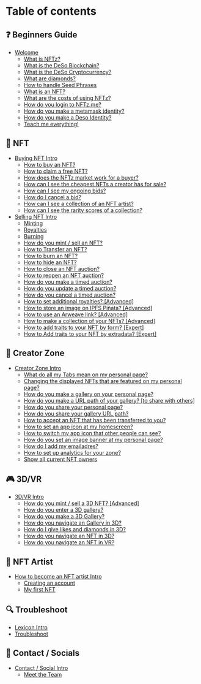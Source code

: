 # Table of contents

## ❓ Beginners Guide

* [Welcome](README.md)
  * [What is NFTz?](beginners-guide/welcome/what-is-nftz.md)
  * [What is the DeSo Blockchain?](beginners-guide/welcome/what-is-the-deso-blockchain.md)
  * [What is the DeSo Cryptocurrency?](beginners-guide/welcome/what-is-the-deso-cryptocurrency.md)
  * [What are diamonds?](beginners-guide/welcome/what-are-diamonds.md)
  * [How to handle Seed Phrases](beginners-guide/welcome/how-to-handle-seed-phrases.md)
  * [What is an NFT?](beginners-guide/welcome/what-is-an-nft.md)
  * [What are the costs of using NFTz?](beginners-guide/welcome/what-are-the-costs-of-using-nftz.md)
  * [How do you login to NFTz.me?](beginners-guide/welcome/how-do-you-login-to-nftz.me.md)
  * [How do you make a metamask identity?](beginners-guide/welcome/how-do-you-make-a-metamask-identity.md)
  * [How do you make a Deso Identity?](beginners-guide/welcome/how-do-you-make-a-deso-identity.md)
  * [Teach me everything!](beginners-guide/welcome/teach-me-everything.md)

## 👼 NFT

* [Buying NFT Intro](nft/buying-nft-intro/README.md)
  * [How to buy an NFT?](nft/buying-nft-intro/how-to-buy-an-nft.md)
  * [How to claim a free NFT?](nft/buying-nft-intro/how-to-claim-a-free-nft.md)
  * [How does the NFTz market work for a buyer?](nft/buying-nft-intro/how-does-the-nftz-market-work-for-a-buyer.md)
  * [How can I see the cheapest NFTs a creator has for sale?](nft/buying-nft-intro/how-can-i-see-the-cheapest-nfts-a-creator-has-for-sale.md)
  * [How can I see my ongoing bids?](nft/buying-nft-intro/how-can-i-see-my-ongoing-bids.md)
  * [How do I cancel a bid?](nft/buying-nft-intro/how-do-i-cancel-a-bid.md)
  * [How can I see a collection of an NFT artist?](nft/buying-nft-intro/how-can-i-see-a-collection-of-an-nft-artist.md)
  * [How can I see the rarity scores of a collection?](nft/buying-nft-intro/how-can-i-see-the-rarity-scores-of-a-collection.md)
* [Selling NFT Intro](nft/selling-nft-intro/README.md)
  * [Minting](nft/selling-nft-intro/minting.md)
  * [Royalties](nft/selling-nft-intro/royalties.md)
  * [Burning](nft/selling-nft-intro/burning.md)
  * [How do you mint / sell an NFT?](nft/selling-nft-intro/how-do-you-mint-sell-an-nft.md)
  * [How to Transfer an NFT?](nft/selling-nft-intro/how-to-transfer-an-nft.md)
  * [How to burn an NFT?](nft/selling-nft-intro/how-to-burn-an-nft.md)
  * [How to hide an NFT?](nft/selling-nft-intro/how-to-hide-an-nft.md)
  * [How to close an NFT auction?](nft/selling-nft-intro/how-to-close-an-nft-auction.md)
  * [How to reopen an NFT auction?](nft/selling-nft-intro/how-to-reopen-an-nft-auction.md)
  * [How do you make a timed auction?](nft/selling-nft-intro/how-do-you-make-a-timed-auction.md)
  * [How do you update a timed auction?](nft/selling-nft-intro/how-do-you-update-a-timed-auction.md)
  * [How do you cancel a timed auction?](nft/selling-nft-intro/how-do-you-cancel-a-timed-auction.md)
  * [How to set additional royalties? \[Advanced\]](nft/selling-nft-intro/how-to-set-additional-royalties-advanced.md)
  * [How to store an image on IPFS Piñata? \[Advanced\]](nft/selling-nft-intro/how-to-store-an-image-on-ipfs-pinata-advanced.md)
  * [How to use an Arweave link? \[Advanced\]](nft/selling-nft-intro/how-to-use-an-arweave-link-advanced.md)
  * [How to make a collection of your NFTs? \[Advanced\]](nft/selling-nft-intro/how-to-make-a-collection-of-your-nfts-advanced.md)
  * [How to add traits to your NFT by form? \[Expert\]](nft/selling-nft-intro/how-to-add-traits-to-your-nft-by-form-expert.md)
  * [How to Add traits to your NFT by extradata? \[Expert\]](nft/selling-nft-intro/how-to-add-traits-to-your-nft-by-extradata-expert.md)

## 🌈 Creator Zone

* [Creator Zone Intro](creator-zone/creator-zone-intro/README.md)
  * [What do all my Tabs mean on my personal page?](creator-zone/creator-zone-intro/what-do-all-my-tabs-mean-on-my-personal-page.md)
  * [Changing the displayed NFTs that are featured on my personal page?](creator-zone/creator-zone-intro/changing-the-displayed-nfts-that-are-featured-on-my-personal-page.md)
  * [How do you make a gallery on your personal page?](creator-zone/creator-zone-intro/how-do-you-make-a-gallery-on-your-personal-page.md)
  * [How do you make a URL path of your gallery? \[to share with others\]](creator-zone/creator-zone-intro/how-do-you-make-a-url-path-of-your-gallery-to-share-with-others.md)
  * [How do you share your personal page?](creator-zone/creator-zone-intro/how-do-you-share-your-personal-page.md)
  * [How do you share your gallery URL path?](creator-zone/creator-zone-intro/how-do-you-share-your-gallery-url-path.md)
  * [How to accept an NFT that has been transferred to you?](creator-zone/creator-zone-intro/how-to-accept-reject-an-nft-that-has-been-transferred-to-you.md)
  * [How to set an app icon at my homescreen?](creator-zone/creator-zone-intro/how-to-set-an-app-icon-at-my-homescreen.md)
  * [How to switch my app icon that other people can see?](creator-zone/creator-zone-intro/how-to-switch-my-app-icon-that-other-people-can-see.md)
  * [How do you set an image banner at my personal page?](creator-zone/creator-zone-intro/how-do-you-set-an-image-banner-at-my-personal-page.md)
  * [How do I add my emailadres?](creator-zone/creator-zone-intro/how-do-i-add-my-emailadres.md)
  * [How to set up analytics for your zone?](creator-zone/creator-zone-intro/how-to-set-up-analytics-for-your-zone.md)
  * [Show all current NFT owners](creator-zone/creator-zone-intro/show-all-current-nft-owners.md)

## 🎮 3D/VR

* [3D/VR Intro](3d-vr/3d-vr-intro/README.md)
  * [How do you mint / sell a 3D NFT? \[Advanced\]](3d-vr/3d-vr-intro/how-do-you-mint-sell-a-3d-nft-advanced.md)
  * [How do you enter a 3D gallery?](3d-vr/3d-vr-intro/how-do-you-enter-a-3d-gallery.md)
  * [How do you make a 3D Gallery?](3d-vr/3d-vr-intro/how-do-you-make-a-3d-gallery.md)
  * [How do you navigate an Gallery in 3D?](3d-vr/3d-vr-intro/how-do-you-navigate-an-gallery-in-3d.md)
  * [How do I give likes and diamonds in 3D?](3d-vr/3d-vr-intro/how-do-i-give-likes-and-diamonds-in-3d.md)
  * [How do you navigate an NFT in 3D?](3d-vr/3d-vr-intro/how-do-you-navigate-an-nft-in-3d.md)
  * [How do you navigate an NFT in VR?](3d-vr/3d-vr-intro/how-do-you-navigate-an-nft-in-vr.md)

## 🎨 NFT Artist

* [How to become an NFT artist Intro](nft-artist/how-to-become-an-nft-artist-intro/README.md)
  * [Creating an account](nft-artist/how-to-become-an-nft-artist-intro/creating-an-account.md)
  * [My first NFT](nft-artist/how-to-become-an-nft-artist-intro/my-first-nft.md)

## 🔍 Troubleshoot

* [Lexicon Intro](troubleshoot/lexicon-intro.md)
* [Troubleshoot](troubleshoot/troubleshoot.md)

## 📳 Contact / Socials

* [Contact / Social Intro](contact-socials/contact-social-intro/README.md)
  * [Meet the Team](contact-socials/contact-social-intro/meet-the-team.md)
